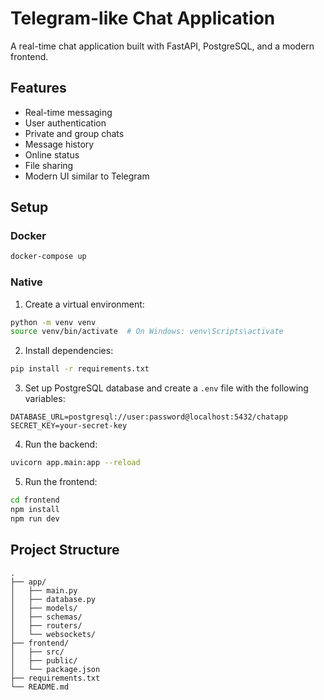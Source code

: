 # Telegram-like Chat Application

A real-time chat application built with FastAPI, PostgreSQL, and a modern frontend.

## Features

- Real-time messaging
- User authentication
- Private and group chats
- Message history
- Online status
- File sharing
- Modern UI similar to Telegram

## Setup

### Docker

```bash
docker-compose up
```


### Native
1. Create a virtual environment:
```bash
python -m venv venv
source venv/bin/activate  # On Windows: venv\Scripts\activate
```

2. Install dependencies:
```bash
pip install -r requirements.txt
```

3. Set up PostgreSQL database and create a `.env` file with the following variables:
```
DATABASE_URL=postgresql://user:password@localhost:5432/chatapp
SECRET_KEY=your-secret-key
```

4. Run the backend:
```bash
uvicorn app.main:app --reload
```

5. Run the frontend:
```bash
cd frontend
npm install
npm run dev
```

## Project Structure

```
.
├── app/
│   ├── main.py
│   ├── database.py
│   ├── models/
│   ├── schemas/
│   ├── routers/
│   └── websockets/
├── frontend/
│   ├── src/
│   ├── public/
│   └── package.json
├── requirements.txt
└── README.md
``` 
